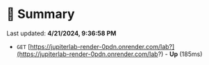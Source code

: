 # 📖 Summary
Last updated: **4/21/2024, 9:36:58 PM**

- `GET` [https://jupiterlab-render-0pdn.onrender.com/lab?](https://jupiterlab-render-0pdn.onrender.com/lab?) - **Up** (185ms)

